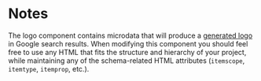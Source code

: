 Notes
==========

The logo component contains microdata that will produce a [generated logo](https://developers.google.com/search/docs/data-types/logo) in Google search results. When modifying this component you should feel free to use any HTML that fits the structure and hierarchy of your project, while maintaining any of the schema-related HTML attributes (`itemscope`, `itemtype`, `itemprop`, etc.).